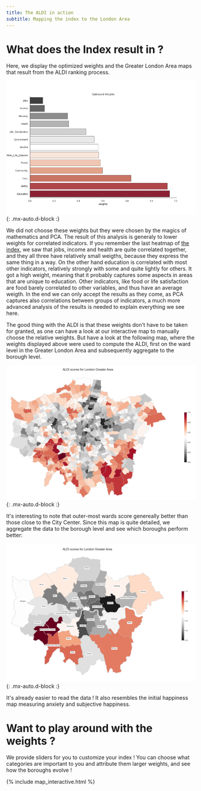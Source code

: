 ```yaml
---
title: The ALDI in action 
subtitle: Mapping the index to the London Area
---
```


# What does the Index result in ? 

Here, we display the optimized weights and the Greater London Area maps that result from the ALDI ranking process. 

![weights](./assets/img/weigths.png){: .mx-auto.d-block :}

We did not choose these weights but they were chosen by the magics of mathematics and PCA. The result of this analysis is generaly to lower weights for correlated indicators. If you remember the last heatmap of [the index](https://charlyneburki.github.io/The-ALDI/aldi/), we saw that jobs, income and health are quite correlated together, and they all three have relatively small weigths, because they express the same thing in a way. On the other hand education is correlated with most other indicators, relatively strongly with some and quite lightly for others. It got a high weight, meaning that it probably captures some aspects in areas that are unique to education. Other indicators, like food or life satisfaction are food barely correlated to other variables, and thus have an average weigth. In the end we can only accept the results as they come, as PCA captures also correlations between groups of indicators, a much more advanced analysis of the results is needed to explain everything we see here.

The good thing with the ALDI is that these weights don't have to be taken for granted, as one can have a look at our interactive map to manually choose the relative weights. But have a look at the following map, where the weights displayed above were used to compute the ALDI, first on the ward level in the Greater London Area and subsequently aggregate to the borough level.


![ward map](./assets/img/ALDI_ward_map.png){: .mx-auto.d-block :}

It's interesting to note that outer-most wards score genereally better than those close to the City Center. Since this map is quite detailed, we aggregate the data to the borough level and see which boroughs perform better: 

![borough map](./assets/img/ALDI_borough_map.png){: .mx-auto.d-block :}

It's already easier to read the data ! It also resembles the initial happiness map measuring anxiety and subjective happiness.

# Want to play around with the weights  ?

We provide sliders for you to customize your index ! You can choose what categories are important to you and attribute them larger weights, and see how the boroughs evolve !

{% include map_interactive.html  %}

